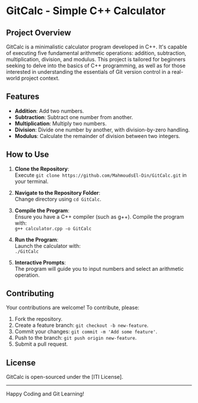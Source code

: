# GitCalc - Simple C++ Calculator

## Project Overview
GitCalc is a minimalistic calculator program developed in C++. It's capable of executing five fundamental arithmetic operations: addition, subtraction, multiplication, division, and modulus. This project is tailored for beginners seeking to delve into the basics of C++ programming, as well as for those interested in understanding the essentials of Git version control in a real-world project context.

## Features
- **Addition**: Add two numbers.
- **Subtraction**: Subtract one number from another.
- **Multiplication**: Multiply two numbers.
- **Division**: Divide one number by another, with division-by-zero handling.
- **Modulus**: Calculate the remainder of division between two integers.

## How to Use
1. **Clone the Repository**:  
   Execute `git clone https://github.com/MahmoudsEl-Din/GitCalc.git` in your terminal.

2. **Navigate to the Repository Folder**:  
   Change directory using `cd GitCalc`.

3. **Compile the Program**:  
   Ensure you have a C++ compiler (such as g++). Compile the program with:  
   `g++ calculator.cpp -o GitCalc`

4. **Run the Program**:  
   Launch the calculator with:  
   `./GitCalc`

5. **Interactive Prompts**:  
   The program will guide you to input numbers and select an arithmetic operation.

## Contributing
Your contributions are welcome! To contribute, please:
1. Fork the repository.
2. Create a feature branch: `git checkout -b new-feature`.
3. Commit your changes: `git commit -m 'Add some feature'`.
4. Push to the branch: `git push origin new-feature`.
5. Submit a pull request.

## License
GitCalc is open-sourced under the [ITI License].

---

Happy Coding and Git Learning!
